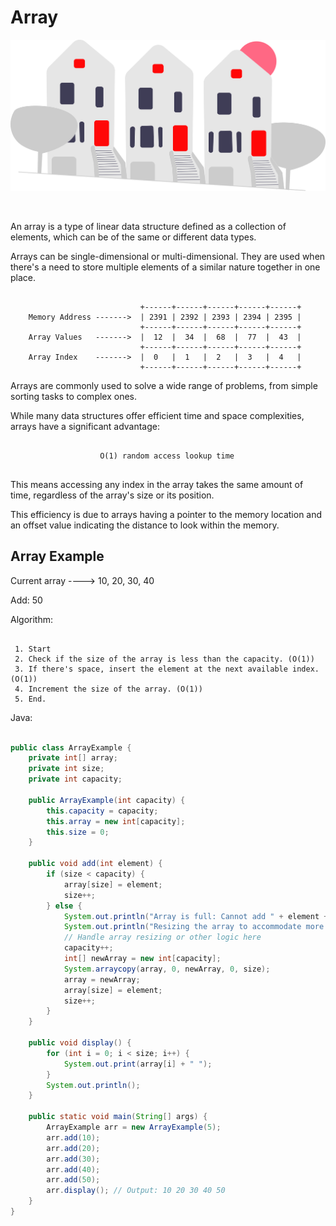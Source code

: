 # Array

![Array of Small Town](../../../res/img/undraw_small-town_76a2.svg)

</br>

An array is a type of linear data structure defined as a collection of elements, which can be of the same or different data types.

Arrays can be single-dimensional or multi-dimensional. They are used when there's a need to store multiple elements of a similar nature together in one place.


```plaintext

                             +------+------+------+------+------+
    Memory Address ------->  | 2391 | 2392 | 2393 | 2394 | 2395 |
                             +------+------+------+------+------+
    Array Values   ------->  |  12  |  34  |  68  |  77  |  43  |
                             +------+------+------+------+------+
    Array Index    ------->  |  0   |  1   |  2   |  3   |  4   |
                             +------+------+------+------+------+                             

```


Arrays are commonly used to solve a wide range of problems, from simple sorting tasks to complex ones.

While many data structures offer efficient time and space complexities, arrays have a significant advantage:

```plaintext

                    O(1) random access lookup time
    
```

This means accessing any index in the array takes the same amount of time, regardless of the array's size or its position.

This efficiency is due to arrays having a pointer to the memory location and an offset value indicating the distance to look within the memory.


## Array Example

 Current array ----> 10, 20, 30, 40
 
 Add: 50


Algorithm:

```plaintext

 1. Start
 2. Check if the size of the array is less than the capacity. (O(1))
 3. If there's space, insert the element at the next available index. (O(1))
 4. Increment the size of the array. (O(1))
 5. End.

```

Java:

```java

public class ArrayExample {
    private int[] array;
    private int size;
    private int capacity;

    public ArrayExample(int capacity) {
        this.capacity = capacity;
        this.array = new int[capacity];
        this.size = 0;
    }

    public void add(int element) {
        if (size < capacity) {
            array[size] = element;
            size++;
        } else {
            System.out.println("Array is full: Cannot add " + element + " to the current array.");
            System.out.println("Resizing the array to accommodate more elements.");
            // Handle array resizing or other logic here
            capacity++;
            int[] newArray = new int[capacity];
            System.arraycopy(array, 0, newArray, 0, size);
            array = newArray;
            array[size] = element;
            size++;
        }
    }

    public void display() {
        for (int i = 0; i < size; i++) {
            System.out.print(array[i] + " ");
        }
        System.out.println();
    }

    public static void main(String[] args) {
        ArrayExample arr = new ArrayExample(5);
        arr.add(10);
        arr.add(20);
        arr.add(30);
        arr.add(40);
        arr.add(50);
        arr.display(); // Output: 10 20 30 40 50
    }
}

```
